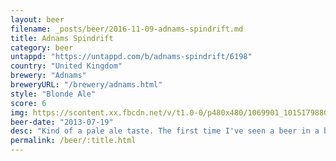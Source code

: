 ```yaml
---
layout: beer
filename: _posts/beer/2016-11-09-adnams-spindrift.md
title: Adnams Spindrift
category: beer
untappd: "https://untappd.com/b/adnams-spindrift/6198"
country: "United Kingdom"
brewery: "Adnams"
breweryURL: "/brewery/adnams.html"
style: "Blonde Ale"
score: 6
img: https://scontent.xx.fbcdn.net/v/t1.0-0/p480x480/1069901_10151798803058745_68050022_n.jpg?oh=e5a7c66205679e85343d02a49c1064da&oe=5A339E87
beer-date: "2013-07-19"
desc: "Kind of a pale ale taste. The first time I've seen a beer in a blue bottle"
permalink: /beer/:title.html
---
```

